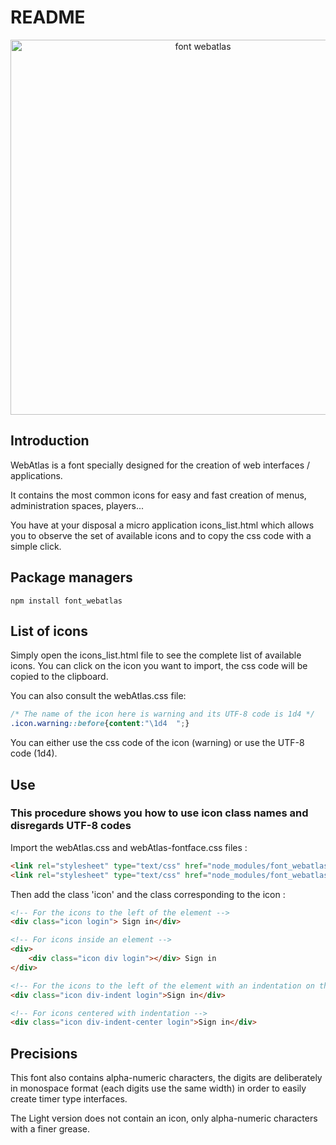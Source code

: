 # README

<p align="center">
    <img alt="font webatlas" src="https://lmoraes.fr/assets/git/font_webatlas.png" width="600">
</p>

## Introduction

WebAtlas is a font specially designed for the creation of web interfaces / applications.

It contains the most common icons for easy and fast creation of menus, administration spaces, players...

You have at your disposal a micro application icons_list.html which allows you to observe the set of available icons and to copy the css code with a simple click.

## Package managers

```console
npm install font_webatlas
```

## List of icons

Simply open the icons_list.html file to see the complete list of available icons.
You can click on the icon you want to import, the css code will be copied to the clipboard.

You can also consult the webAtlas.css file:
```css
/* The name of the icon here is warning and its UTF-8 code is 1d4 */
.icon.warning::before{content:"\1d4  ";}
```

You can either use the css code of the icon (warning) or use the UTF-8 code (1d4).

## Use

### This procedure shows you how to use icon class names and disregards UTF-8 codes

Import the webAtlas.css and webAtlas-fontface.css files :
```html
<link rel="stylesheet" type="text/css" href="node_modules/font_webatlas/dist/css/webAtlas.css">
<link rel="stylesheet" type="text/css" href="node_modules/font_webatlas/dist/css/webAtlas-fontface.css">
```

Then add the class 'icon' and the class corresponding to the icon :
```html
<!-- For the icons to the left of the element -->
<div class="icon login"> Sign in</div>

<!-- For icons inside an element -->
<div>
    <div class="icon div login"></div> Sign in
</div>

<!-- For the icons to the left of the element with an indentation on the right -->
<div class="icon div-indent login">Sign in</div>

<!-- For icons centered with indentation -->
<div class="icon div-indent-center login">Sign in</div>
```

## Precisions

This font also contains alpha-numeric characters, the digits are deliberately in monospace format (each digits use the same width) in order to easily create timer type interfaces.

The Light version does not contain an icon, only alpha-numeric characters with a finer grease.
